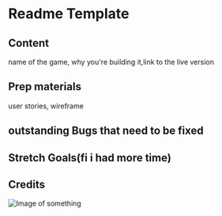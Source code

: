 # Readme Template

## Content
name of the game, why you're building it,link to the live version

## Prep materials
user stories, wireframe

## outstanding Bugs that need to be fixed

## Stretch Goals(fi i had more time)

## Credits



![Image of something](https://cdn.mos.cms.futurecdn.net/MMwRCjVEaoJPP4dBBugWFY.jpg)